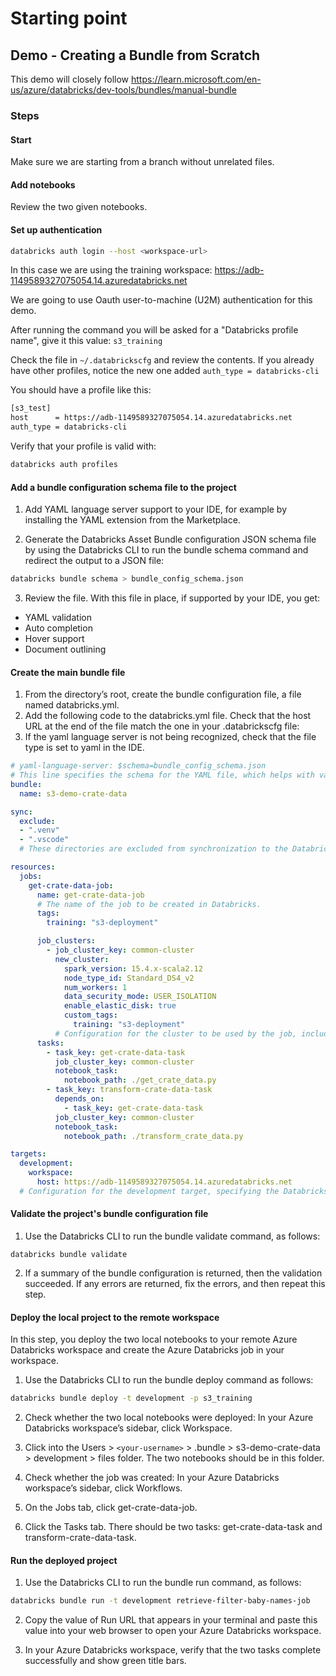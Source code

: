 # Starting point

## Demo - Creating a Bundle from Scratch
This demo will closely follow
https://learn.microsoft.com/en-us/azure/databricks/dev-tools/bundles/manual-bundle

### Steps

#### Start
Make sure we are starting from a branch without unrelated files.

#### Add notebooks
Review the two given notebooks.

#### Set up authentication

```bash
databricks auth login --host <workspace-url>
```

In this case we are using the training workspace: 
https://adb-1149589327075054.14.azuredatabricks.net

We are going to use Oauth user-to-machine (U2M) authentication for this demo.

After running the command you will be asked for a "Databricks profile name", give it this value: `s3_training`

Check the file in `~/.databrickscfg` and review the contents. If you already have other profiles, notice the new one added `auth_type = databricks-cli`

You should have a profile like this:
```bash
[s3_test]
host      = https://adb-1149589327075054.14.azuredatabricks.net
auth_type = databricks-cli
```

Verify that your profile is valid with:
```bash
databricks auth profiles
```

#### Add a bundle configuration schema file to the project

1. Add YAML language server support to your IDE, for example by installing the YAML extension from the Marketplace.

2. Generate the Databricks Asset Bundle configuration JSON schema file by using the Databricks CLI to run the bundle schema command and redirect the output to a JSON file:

```bash
databricks bundle schema > bundle_config_schema.json
```
3. Review the file. With this file in place, if supported by your IDE, you get:
- YAML validation
- Auto completion
- Hover support
- Document outlining

#### Create the main bundle file
1. From the directory’s root, create the bundle configuration file, a file named databricks.yml.
2. Add the following code to the databricks.yml file. Check that the host URL at the end of the file match the one in your .databrickscfg file:
3. If the yaml language server is not being recognized, check that the file type is set to yaml in the IDE.
```yaml
# yaml-language-server: $schema=bundle_config_schema.json
# This line specifies the schema for the YAML file, which helps with validation and autocompletion in editors.
bundle:
  name: s3-demo-crate-data

sync:
  exclude:
  - ".venv"
  - ".vscode"
  # These directories are excluded from synchronization to the Databricks workspace.

resources:
  jobs:
    get-crate-data-job:
      name: get-crate-data-job
      # The name of the job to be created in Databricks.
      tags:
        training: "s3-deployment"

      job_clusters:
        - job_cluster_key: common-cluster
          new_cluster:
            spark_version: 15.4.x-scala2.12
            node_type_id: Standard_DS4_v2
            num_workers: 1
            data_security_mode: USER_ISOLATION
            enable_elastic_disk: true
            custom_tags:
              training: "s3-deployment"
          # Configuration for the cluster to be used by the job, including custom tags.
      tasks:
        - task_key: get-crate-data-task
          job_cluster_key: common-cluster
          notebook_task:
            notebook_path: ./get_crate_data.py
        - task_key: transform-crate-data-task
          depends_on:
            - task_key: get-crate-data-task
          job_cluster_key: common-cluster
          notebook_task:
            notebook_path: ./transform_crate_data.py

targets:
  development:
    workspace:
      host: https://adb-1149589327075054.14.azuredatabricks.net
  # Configuration for the development target, specifying the Databricks workspace host.
```
#### Validate the project's bundle configuration file
   1. Use the Databricks CLI to run the bundle validate command, as follows:

    databricks bundle validate
    
   2. If a summary of the bundle configuration is returned, then the validation succeeded. If any errors are returned, fix the errors, and then repeat this step.

#### Deploy the local project to the remote workspace

In this step, you deploy the two local notebooks to your remote Azure Databricks workspace and create the Azure Databricks job in your workspace.

1. Use the Databricks CLI to run the bundle deploy command as follows:

```bash
databricks bundle deploy -t development -p s3_training
```
2. Check whether the two local notebooks were deployed: In your Azure Databricks workspace’s sidebar, click Workspace.

3. Click into the Users > `<your-username>` > .bundle > s3-demo-crate-data > development > files folder. The two notebooks should be in this folder.

4. Check whether the job was created: In your Azure Databricks workspace’s sidebar, click Workflows.

5. On the Jobs tab, click get-crate-data-job.

6. Click the Tasks tab. There should be two tasks: get-crate-data-task and transform-crate-data-task.

#### Run the deployed project

1. Use the Databricks CLI to run the bundle run command, as follows:

```bash
databricks bundle run -t development retrieve-filter-baby-names-job
```

2. Copy the value of Run URL that appears in your terminal and paste this value into your web browser to open your Azure Databricks workspace.

3. In your Azure Databricks workspace, verify that the two tasks complete successfully and show green title bars.